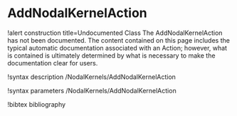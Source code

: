 <!-- MOOSE Documentation Stub: Remove this when content is added. -->

# AddNodalKernelAction

!alert construction title=Undocumented Class
The AddNodalKernelAction has not been documented. The content contained on this page includes the
typical automatic documentation associated with an Action; however, what is contained is ultimately
determined by what is necessary to make the documentation clear for users.

!syntax description /NodalKernels/AddNodalKernelAction

!syntax parameters /NodalKernels/AddNodalKernelAction

!bibtex bibliography

